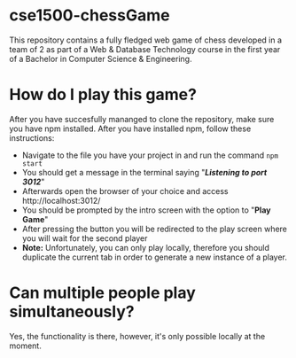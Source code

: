 # cse1500-chessGame

This repository contains a fully fledged web game of chess developed in a team of 2 as part 
of a Web & Database Technology course in the first year of a Bachelor in Computer Science & Engineering.

# How do I play this game?

After you have succesfully mananged to clone the repository, make sure you have npm installed. 
After you have installed npm, follow these instructions: 

* Navigate to the file you have your project in and run the command ```npm start```
* You should get a message in the terminal saying "*__Listening to port 3012__*"
* Afterwards open the browser of your choice and access http://localhost:3012/
* You should be prompted by the intro screen with the option to "__Play Game__"
* After pressing the button you will be redirected to the play screen where you will wait for the second player
* __Note:__ Unfortunately, you can only play locally, therefore you should duplicate the current tab
in order to generate a new instance of a player.

# Can multiple people play simultaneously?

Yes, the functionality is there, however, it's only possible locally at the moment.

